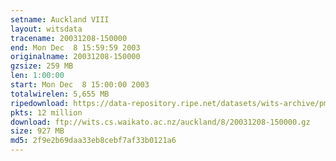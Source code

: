 ```yaml
---
setname: Auckland VIII
layout: witsdata
tracename: 20031208-150000
end: Mon Dec  8 15:59:59 2003
originalname: 20031208-150000
gzsize: 259 MB
len: 1:00:00
start: Mon Dec  8 15:00:00 2003
totalwirelen: 5,655 MB
ripedownload: https://data-repository.ripe.net/datasets/wits-archive/pma/long/auck/8//20031208-150000.gz
pkts: 12 million
download: ftp://wits.cs.waikato.ac.nz/auckland/8/20031208-150000.gz
size: 927 MB
md5: 2f9e2b69daa33eb8cebf7af33b0121a6
---
```

